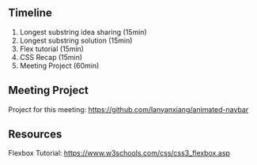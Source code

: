 ## Timeline
1. Longest substring idea sharing (15min)
2. Longest substring solution (15min)
3. Flex tutorial (15min)
4. CSS Recap (15min)
5. Meeting Project (60min)

## Meeting Project
Project for this meeting: https://github.com/lanyanxiang/animated-navbar

## Resources
Flexbox Tutorial: https://www.w3schools.com/css/css3_flexbox.asp
